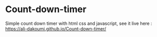 # Count-down-timer

Simple count down timer with html css and javascript, see it live here : https://ali-dakoumi.github.io/Count-down-timer/
